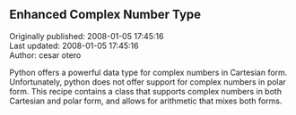 ## Enhanced Complex Number Type  
Originally published: 2008-01-05 17:45:16  
Last updated: 2008-01-05 17:45:16  
Author: cesar otero  
  
Python offers a powerful data type for complex numbers in Cartesian form. Unfortunately, python does not offer support for complex numbers in polar form. This recipe contains a class that supports complex numbers in both Cartesian and polar form, and allows for arithmetic that mixes both forms.